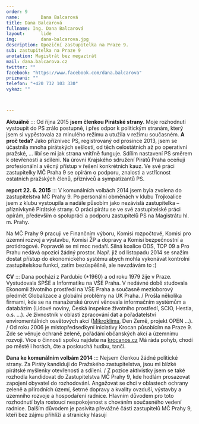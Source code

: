 ```yaml
---
order: 9
name:        Dana Balcarová
title: Dana Balcarová
fullname: Ing. Dana Balcarová
layout:      lide
img:         dana-balcarova.jpg
description: Opoziční zastupitelka na Praze 9.
sub: zastupitelka na Praze 9
anotation: Magistrát bez megaztrát
mail: dana.balcarova.cz
twitter: ""
facebook: "https://www.facebook.com/dana.balcarova"
priznani: ""
telefon: "+420 732 103 330"
vykaz: ""



---
```


**Aktuálně** ::: Od října 2015 **jsem členkou Pirátské strany**. Moje rozhodnutí vystoupit do PS zrálo postupně, i přes odpor k politickým stranám, který jsem si vypěstovala za minulého režimu a utužila v režimu současném. **A proč teda?** Jako příznivec PS, registrovaný od prosince 2013, jsem se účastnila mnoha pirátských sešlostí, od těch celostátních až po operativní pražské, … líbí se mi jak strana vnitřně funguje. Sdílím nastavení PS směrem k otevřenosti a sdíleni. Na úrovni Krajského sdružení Pirátů Praha oceňuji profesionální a věcný přístup v řešení konkrétních kauz. Ve své práci zastupitelky MČ Praha 9 se opírám o podporu, znalosti a vstřícnost ostatních pražských členů, příznivců a sympatizantů PS.

**report 22. 6. 2015** ::: V komunálních volbách 2014 jsem byla zvolena do zastupitelstva MČ Prahy 9. Po personální obměnách v klubu Trojkoalice jsem z klubu vystoupila a nadále působím jako nezávislá zastupitelka – příznivkyně Pirátské strany. O práci pirátu se ve své zastupitelské práci opírám, především o spolupráci a podporu zastupitelů PS na Magistrátu hl. m. Prahy.

Na MČ Prahy 9 pracuji ve Finančním výboru, Komisi rozpočtové, Komisi pro územní rozvoj a výstavbu, Komisi ŽP a dopravy a Komisi bezpečnostní a protidrogové. Popravdě se mi moc nedaří. Silná koalice ODS, TOP 09 a Pro Prahu nedává opozici žádný prostor. Např. již od listopadu 2014 se snažím dostat přístup do ekonomického systému abych mohla vykonávat kontrolní zastupitelskou funkci, zatím bezúspěšně, ale nevzdávám to :)

**CV** ::: Dana pochází z Pardubic (\*1960) a od roku 1979 žije v Praze. Vystudovala SPŠE a Informatiku na VŠE Praha. V nedávné době studovala Ekonomii životního prostředí na VŠE Praha a současně mezioborový předmět Globalizace a globální problémy na UK Praha. / Prošla několika firmami, kde se na manažerské úrovni věnovala informačním systémům a databázím (Lidové noviny, Česká inspekce životního prostředí, SCIO, Hestia, o.s. ...). Je živnostník v oblasti zpracování dat a pořadatelství enviromentálních osvětových akcí ([Mikroklima][], Den Země, projekt OPEN ...). / Od roku 2006 je místopředsedkyní iniciativy Krocan působícím na Praze 9. Zde se věnuje ochraně zeleně, pořádání občanských akcí a územnímu rozvoji. Více o činnosti spolku najdete na [krocanos.cz][] Má ráda pohyb, chodí po městě i horách, čte a poslouchá hudbu, tančí.

**Dana ke komunálním volbám 2014** ::: Nejsem členkou žádné politické strany. Za Piráty kandiduji do Pražského zastupitelstva, jsou mi blízké pirátské myšlenky otevřenosti a sdílení. / Z pozice aktivistky jsem se také rozhodla kandidovat do Zastupitelstva MČ Prahy 9, kde hodlám prosazovat zapojení obyvatel do rozhodování. Angažovat se chci v oblastech ochrany zeleně a přírodních území, šetrné dopravy a kvality ovzduší, výstavby a územního rozvoje a hospodaření radnice. Hlavním důvodem pro toto rozhodnutí byla rostoucí nespokojenost s chováním současného vedení radnice. Dalším důvodem je pasivita převážné části zastupitelů MČ Prahy 9, kteří bez zájmu přihlíží a stranicky hlasují

[Mikroklima]: http://www.kristalka.cz/mikroklima/
[krocanos.cz]: http://www.krocanos.cz/
